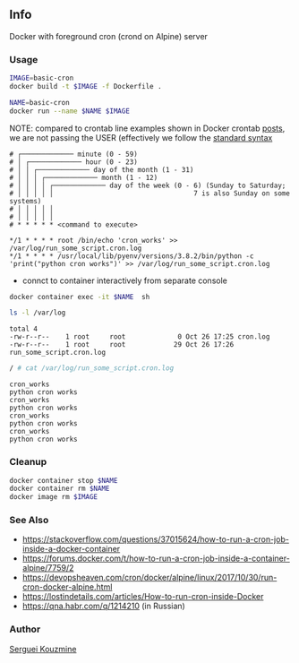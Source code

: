 ## Info 

Docker with foreground cron (crond on Alpine) server


### Usage
```sh
IMAGE=basic-cron
docker build -t $IMAGE -f Dockerfile .
```

```sh
NAME=basic-cron
docker run --name $NAME $IMAGE
```
NOTE: compared to crontab line examples shown in Docker crontab [posts](https://lostindetails.com/articles/How-to-run-cron-inside-Docker), we are not passing the USER (effectively we follow the [standard syntax](https://en.wikipedia.org/wiki/Cron)
```text
# ┌───────────── minute (0 - 59)
# │ ┌───────────── hour (0 - 23)
# │ │ ┌───────────── day of the month (1 - 31)
# │ │ │ ┌───────────── month (1 - 12)
# │ │ │ │ ┌───────────── day of the week (0 - 6) (Sunday to Saturday;
# │ │ │ │ │                                   7 is also Sunday on some systems)
# │ │ │ │ │
# │ │ │ │ │
# * * * * * <command to execute>
```
```text
*/1 * * * * root /bin/echo 'cron_works' >> /var/log/run_some_script.cron.log
*/1 * * * * /usr/local/lib/pyenv/versions/3.8.2/bin/python -c 'print("python cron works")' >> /var/log/run_some_script.cron.log
```
*  connct to container interactively from separate console
```sh
docker container exec -it $NAME  sh
```
```sh
ls -l /var/log
```
```text
total 4
-rw-r--r--    1 root     root             0 Oct 26 17:25 cron.log
-rw-r--r--    1 root     root            29 Oct 26 17:26 run_some_script.cron.log
```
```sh
/ # cat /var/log/run_some_script.cron.log
```
```text
cron_works
python cron works
cron_works
python cron works
cron_works
python cron works
cron_works
python cron works

```

### Cleanup
```sh
docker container stop $NAME
docker container rm $NAME
docker image rm $IMAGE
```

### See Also

  * https://stackoverflow.com/questions/37015624/how-to-run-a-cron-job-inside-a-docker-container
  * https://forums.docker.com/t/how-to-run-a-cron-job-inside-a-container-alpine/7759/2
  * https://devopsheaven.com/cron/docker/alpine/linux/2017/10/30/run-cron-docker-alpine.html
  * https://lostindetails.com/articles/How-to-run-cron-inside-Docker
  * https://qna.habr.com/q/1214210 (in Russian)

### Author
[Serguei Kouzmine](kouzmine_serguei@yahoo.com)
